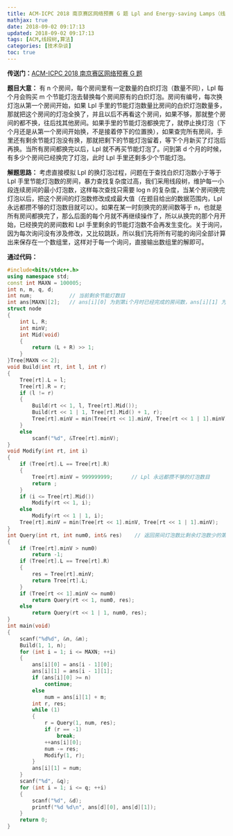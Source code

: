 ```yaml
---
title: ACM-ICPC 2018 南京赛区网络预赛 G 题 Lpl and Energy-saving Lamps（线段树）
mathjax: true
date: 2018-09-02 09:17:13
updated: 2018-09-02 09:17:13
tags: [ACM,线段树,算法]
categories: [技术杂谈]
toc: true
---
```



**传送门：**[ACM-ICPC 2018 南京赛区网络预赛 G 题](https://nanti.jisuanke.com/t/30996)

**题目大意：**
有 n 个房间，每个房间里有一定数量的白炽灯泡（数量不同），Lpl 每个月会购买 m 个节能灯泡去替换每个房间原有的白炽灯泡。房间有编号，每次换灯泡从第一个房间开始，如果 Lpl 手里的节能灯泡数量比房间的白炽灯泡数量多，那就把这个房间的灯泡全换了，并且以后不再看这个房间，如果不够，那就整个房间的都不换，往后找其他房间。如果手里的节能灯泡都换完了，就停止换灯泡（下个月还是从第一个房间开始换，不是接着停下的位置换），如果查完所有房间，手里还有剩余节能灯泡没有换，那就把剩下的节能灯泡留着，等下个月新买了灯泡后再换。当所有房间都换完以后，Lpl 就不再买节能灯泡了。问到第 d 个月的时候，有多少个房间已经换完了灯泡，此时 Lpl 手里还剩多少个节能灯泡。

<!--more-->

**解题思路：**
考虑直接模拟 Lpl 的换灯泡过程，问题在于查找白炽灯泡数小于等于 Lpl 手里节能灯泡数的房间，暴力查找复杂度过高，我们采用线段树，维护每一小段连续房间的最小灯泡数，这样每次查找只需要 log n 的复杂度，当某个房间换完灯泡以后，把这个房间的灯泡数修改成成最大值（在题目给出的数据范围内，Lpl 永远都攒不够的灯泡数目就可以）。如果在某一时刻换完的房间数等于 n，也就是所有房间都换完了，那么后面的每个月就不再继续操作了，所以从换完的那个月开始，已经换完的房间数和 Lpl 手里剩余的节能灯泡数不会再发生变化。关于询问，因为每次询问没有涉及修改，又比较跳跃，所以我们先将所有可能的询问全部计算出来保存在一个数组里，这样对于每一个询问，直接输出数组里的解即可。

**通过代码：**
```cpp
#include<bits/stdc++.h>
using namespace std;
const int MAXN = 100005;
int n, m, q, d;
int num;            // 当前剩余节能灯数目
int ans[MAXN][2];   // ans[i][0] 为到第i个月时已经完成的房间数，ans[i][1] 为到第i个月时剩余的灯泡数
struct node
{
    int L, R;
    int minV;
    int Mid(void)
    {
        return (L + R) >> 1;
    }
}Tree[MAXN << 2];
void Build(int rt, int l, int r)
{
    Tree[rt].L = l;
    Tree[rt].R = r;
    if (l != r)
    {
        Build(rt << 1, l, Tree[rt].Mid());
        Build(rt << 1 | 1, Tree[rt].Mid() + 1, r);
        Tree[rt].minV = min(Tree[rt << 1].minV, Tree[rt << 1 | 1].minV);
    }
    else
        scanf("%d", &Tree[rt].minV);
}
void Modify(int rt, int i)
{
    if (Tree[rt].L == Tree[rt].R)
    {
        Tree[rt].minV = 999999999;	    // Lpl 永远都攒不够的灯泡数目
        return ;
    }
    if (i <= Tree[rt].Mid())
        Modify(rt << 1, i);
    else
        Modify(rt << 1 | 1, i);
    Tree[rt].minV = min(Tree[rt << 1].minV, Tree[rt << 1 | 1].minV);
}
int Query(int rt, int num0, int& res)    // 返回房间灯泡数比剩余灯泡数少的第一个房间，如果没有返回-1, 参数3为这个房间当前的灯泡数
{
    if (Tree[rt].minV > num0)
        return -1;
    if (Tree[rt].L == Tree[rt].R)
    {
        res = Tree[rt].minV;
        return Tree[rt].L;
    }
    if (Tree[rt << 1].minV <= num0)
        return Query(rt << 1, num0, res);
    else
        return Query(rt << 1 | 1, num0, res);
}
int main(void)
{
    scanf("%d%d", &n, &m);
    Build(1, 1, n);
    for (int i = 1; i <= MAXN; ++i)
    {
        ans[i][0] = ans[i - 1][0];
        ans[i][1] = ans[i - 1][1];
        if (ans[i][0] >= n)
            continue;
        else
            num = ans[i][1] + m;
        int r, res;
        while (1)
        {
            r = Query(1, num, res);
            if (r == -1)
                break;
            ++ans[i][0];
            num -= res;
            Modify(1, r);
        }
        ans[i][1] = num;
    }
    scanf("%d", &q);
    for (int i = 1; i <= q; ++i)
    {
        scanf("%d", &d);
        printf("%d %d\n", ans[d][0], ans[d][1]);
    }
    return 0;
}
```